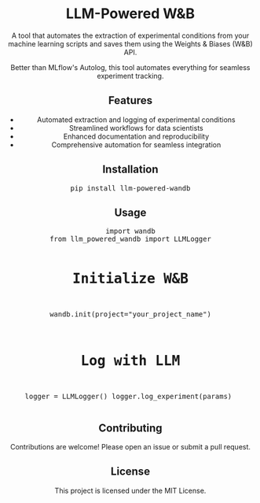 <h1 style="text-align: center;">LLM-Powered W&B</h1>

<p style="text-align: center;">
  A tool that automates the extraction of experimental conditions from your machine learning scripts and saves them using the Weights & Biases (W&B) API.
</p>

<p style="text-align: center;">
  Better than MLflow's Autolog, this tool automates everything for seamless experiment tracking.
</p>

<h2 style="text-align: center;">Features</h2>
<ul style="text-align: center;">
  <li>Automated extraction and logging of experimental conditions</li>
  <li>Streamlined workflows for data scientists</li>
  <li>Enhanced documentation and reproducibility</li>
  <li>Comprehensive automation for seamless integration</li>
</ul>

<h2 style="text-align: center;">Installation</h2>
<pre style="text-align: center;">
pip install llm-powered-wandb
</pre>

<h2 style="text-align: center;">Usage</h2>
<pre style="text-align: center;">
import wandb
from llm_powered_wandb import LLMLogger

# Initialize W&B
wandb.init(project="your_project_name")

# Log with LLM
logger = LLMLogger()
logger.log_experiment(params)
</pre>

<h2 style="text-align: center;">Contributing</h2>
<p style="text-align: center;">
  Contributions are welcome! Please open an issue or submit a pull request.
</p>

<h2 style="text-align: center;">License</h2>
<p style="text-align: center;">
  This project is licensed under the MIT License.
</p>
